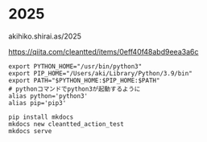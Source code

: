 # 2025
akihiko.shirai.as/2025

https://qiita.com/cleantted/items/0eff40f48abd9eea3a6c


```vi ~/.zshrc
export PYTHON_HOME="/usr/bin/python3"
export PIP_HOME="/Users/aki/Library/Python/3.9/bin"
export PATH="$PYTHON_HOME:$PIP_HOME:$PATH"
# pythonコマンドでpython3が起動するように
alias python='python3'
alias pip='pip3'
```


```
pip install mkdocs
mkdocs new cleantted_action_test
mkdocs serve
```